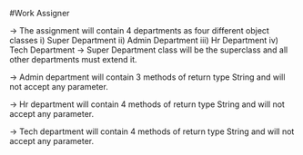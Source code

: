 #Work Assigner

→ The assignment will contain 4 departments as four different object classes
i) Super Department
ii) Admin Department
iii) Hr Department
iv) Tech Department
→ Super Department class will be the superclass and all other departments must extend it.

→ Admin department will contain 3 methods of return type String and will not accept any
parameter.

→ Hr department will contain 4 methods of return type String and will not accept any
parameter.

→ Tech department will contain 4 methods of return type String and will not accept any
parameter.
